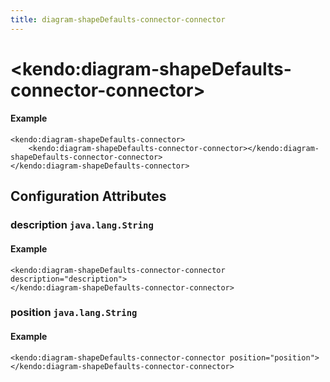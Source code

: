 ```yaml
---
title: diagram-shapeDefaults-connector-connector
---
```


# \<kendo:diagram-shapeDefaults-connector-connector\>



#### Example
    <kendo:diagram-shapeDefaults-connector>
        <kendo:diagram-shapeDefaults-connector-connector></kendo:diagram-shapeDefaults-connector-connector>
    </kendo:diagram-shapeDefaults-connector>

## Configuration Attributes

### description `java.lang.String`



#### Example
    <kendo:diagram-shapeDefaults-connector-connector description="description">
    </kendo:diagram-shapeDefaults-connector-connector>

### position `java.lang.String`



#### Example
    <kendo:diagram-shapeDefaults-connector-connector position="position">
    </kendo:diagram-shapeDefaults-connector-connector>

